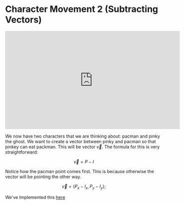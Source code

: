 # Character Movement 2 (Subtracting Vectors)

<iframe width="560" height="315" src="https://www.youtube.com/embed/WNaxtPTMqSo" frameborder="0" allow="accelerometer; autoplay; clipboard-write; encrypted-media; gyroscope; picture-in-picture" allowfullscreen></iframe>

We now have two characters that we are thinking about: pacman and pinky the ghost. We want to create a vector between pinky and pacman so that pinkey can eat packman. This will be vector $\overrightarrow{v}$. The formula for this is very straightforward:

$$
\overrightarrow{v} = P - I
$$

Notice how the pacman point comes first. This is because otherwise the vector will be pointing the other way. 

$$
\overrightarrow{v} = (P_x - I_x, P_y - I_y);
$$

We've Implemented this [here](https://github.com/daredyoshi/MathForGameDevelopers/blob/main/CharacterMovement2/src/CharacterMovement.cpp)


